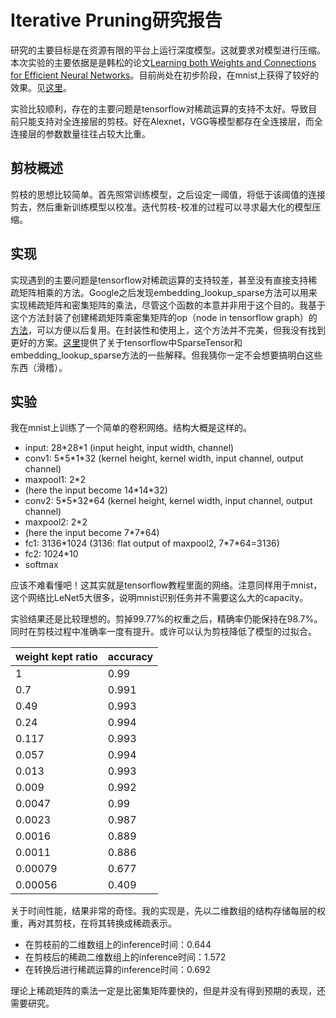 # Iterative Pruning研究报告

研究的主要目标是在资源有限的平台上运行深度模型。这就要求对模型进行压缩。本次实验的主要依据是是韩松的论文[Learning both Weights and Connections for Efficient Neural Networks](https://arxiv.org/abs/1506.02626)。目前尚处在初步阶段，在mnist上获得了较好的效果。见[这里](https://github.com/nephashi/DeepCompression)。

实验比较顺利，存在的主要问题是tensorflow对稀疏运算的支持不太好。导致目前只能支持对全连接层的剪枝。好在Alexnet，VGG等模型都存在全连接层，而全连接层的参数数量往往占较大比重。

## 剪枝概述

剪枝的思想比较简单。首先照常训练模型，之后设定一阈值，将低于该阈值的连接剪去，然后重新训练模型以校准。迭代剪枝-校准的过程可以寻求最大化的模型压缩。

## 实现

实现遇到的主要问题是tensorflow对稀疏运算的支持较差，甚至没有直接支持稀疏矩阵相乘的方法。Google之后发现embedding_lookup_sparse方法可以用来实现稀疏矩阵和密集矩阵的乘法，尽管这个函数的本意并非用于这个目的。我基于这个方法封装了创建稀疏矩阵乘密集矩阵的op（node in tensorflow graph）的[方法](https://github.com/nephashi/DeepCompression/blob/master/mnist_iterative_pruning/sparse_op.py)，可以方便以后复用。在封装性和使用上，这个方法并不完美，但我没有找到更好的方案。[这里](https://github.com/nephashi/learntensorflow/blob/master/sparsetensor.md)提供了关于tensorflow中SparseTensor和embedding_lookup_sparse方法的一些解释。但我猜你一定不会想要搞明白这些东西（滑稽）。

## 实验

我在mnist上训练了一个简单的卷积网络。结构大概是这样的。

- input: 28\*28\*1 (input height, input width, channel) 
- conv1: 5\*5\*1\*32 (kernel height, kernel width, input channel, output channel)
- maxpool1: 2\*2 
- (here the input become 14\*14\*32)
- conv2: 5\*5\*32\*64 (kernel height, kernel width, input channel, output channel)
- maxpool2: 2\*2 
- (here the input become 7\*7\*64)
- fc1: 3136\*1024 (3136: flat output of maxpool2, 7\*7\*64=3136)
- fc2: 1024\*10
- softmax

应该不难看懂吧！这其实就是tensorflow教程里面的网络。注意同样用于mnist，这个网络比LeNet5大很多，说明mnist识别任务并不需要这么大的capacity。

实验结果还是比较理想的。剪掉99.77%的权重之后，精确率仍能保持在98.7%。同时在剪枝过程中准确率一度有提升。或许可以认为剪枝降低了模型的过拟合。

|weight kept ratio|accuracy|
|-----------------|--------|
|1                |0.99    |
|0.7              |0.991   |
|0.49             |0.993   |
|0.24             |0.994   |
|0.117            |0.993   |
|0.057            |0.994   |
|0.013            |0.993   |
|0.009            |0.992   |
|0.0047           |0.99    |
|0.0023           |0.987   |
|0.0016           |0.889   |
|0.0011           |0.886   |
|0.00079          |0.677   |
|0.00056          |0.409   |

关于时间性能，结果非常的奇怪。我的实现是，先以二维数组的结构存储每层的权重，再对其剪枝，在将其转换成稀疏表示。

- 在剪枝前的二维数组上的inference时间：0.644
- 在剪枝后的稀疏二维数组上的inference时间：1.572
- 在转换后进行稀疏运算的inference时间：0.692

理论上稀疏矩阵的乘法一定是比密集矩阵要快的，但是并没有得到预期的表现，还需要研究。
